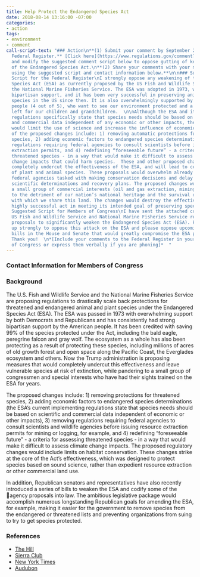 ```yaml
---
title: Help Protect the Endangered Species Act
date: 2018-08-14 13:16:00 -07:00
categories:
- action
tags:
- environment
- comment
call-script-text: "### Action\n**(1) Submit your comment by September 24th to the
  Federal Register.** [Click here](https://www.regulations.gov/comment?D=FWS-HQ-ES-2018-0006-0001)
  and modify the suggested comment script below to oppose gutting of key provisions
  of the Endangered Species Act.\n**(2) Share your comments with your members of congress
  using the suggested script and contact information below.**\n\n### Suggested Comment
  Script for the Federal Register\nI strongly oppose any weakening of the Endangered
  Species Act (ESA) as currently proposed by the US Fish and Wildlife Service and
  the National Marine Fisheries Service. The ESA was adopted in 1973, with overwhelming
  bipartisan support, and it has been very successful in preserving animal and plant
  species in the US since then. It is also overwhelmingly supported by the American
  people (4 out of 5), who want to see our environment protected and a natural heritage
  left for our children and grandchildren.  \n\nAlthough the ESA and its implementing
  regulations specifically state that species needs should be based on the best scientific
  and commercial data independent of any economic or other impacts, the proposed changes
  would limit the use of science and increase the influence of economic factors. Some
  of the proposed changes include: 1) removing automatic protections for threatened
  species, 2) adding economic factors to endangered species determinations, 3) removing
  regulations requiring federal agencies to consult scientists before issuing resource
  extraction permits, and 4) redefining “foreseeable future” - a criteria for assessing
  threatened species - in a way that would make it difficult to assess the real climate
  change impacts that could harm species.  These and other proposed changes would
  completely undercut the effectiveness of the ESA, and will lead to certain extinction
  of plant and animal species. These proposals would overwhelm already underfunded
  federal agencies tasked with making conservation decisions and delay or negate sound
  scientific determinations and recovery plans. The proposed changes would benefit
  a small group of commercial interests (oil and gas extraction, mining, ranching)
  to the detriment of our nation’s national heritage and the survival of the species
  with which we share this land. The changes would destroy the effectiveness of this
  highly successful act in meeting its intended goal of preserving species.  \n\n\n###
  Suggested Script for Members of Congress\nI have sent the attached comments to the
  US Fish and Wildlife Service and National Marine Fisheries Service regarding their
  proposals to significantly weaken the Endangered Species Act (ESA). Please speak
  up strongly to oppose this attack on the ESA and please oppose upcoming proposed
  bills in the House and Senate that would greatly compromise the ESA protections.
  Thank you!  \n*[Include your comments to the Federal Register in your email to Members
  of Congress or express them verbally if you are phoning]*  "
---
```


### Contact Information for Members of Congress

### Background
The U.S. Fish and Wildlife Service and the National Marine Fisheries Service are proposing regulations to drastically scale back protections for threatened and endangered animal and plant species under the Endangered Species Act (ESA). The ESA was passed in 1973 with overwhelming support by both Democrats and Republicans and has consistently had strong bipartisan support by the American people. It has been credited with saving 99% of the species protected under the Act, including the bald eagle, peregrine falcon and gray wolf.  The ecosystem as a whole has also been protecting as a result of protecting these species, including millions of acres of old growth forest and open space along the Pacific Coast, the Everglades ecosystem and others.  Now the Trump administration is proposing measures that would completely undercut this effectiveness and leave vulnerable species at risk of extinction, while pandering to a small group of congressmen and special interests who have had their sights trained on the ESA for years.  

The proposed changes include: 1) removing protections for threatened species, 2) adding economic factors to endangered species determinations (the ESA’s current implementing regulations state that species needs should be based on scientific and commercial data independent of economic or other impacts), 3) removing regulations requiring federal agencies to consult scientists and wildlife agencies before issuing resource extraction permits for mining or logging, for example, and 4) redefining “foreseeable future” - a criteria for assessing threatened species - in a way that would make it difficult to assess climate change impacts. The proposed regulatory changes would include limits on habitat conservation.  These changes strike at the core of the Act’s effectiveness, which was designed to protect species based on sound science, rather than expedient resource extraction or other commercial land use.  

In addition, Republican senators and representatives have also recently introduced a series of bills to weaken the ESA and codify some of the agency proposals into law. The ambitious legislative package would accomplish numerous longstanding Republican goals for amending the ESA, for example, making it easier for the government to remove species from the endangered or threatened lists and preventing organizations from suing to try to get species protected.  

### References
* [The Hill](http://thehill.com/policy/energy-environment/396785-western-lawmakers-introduce-bills-to-amend-endangered-species-act)
* [Sierra Club](https://www.sierraclub.org/sierra/trump-administration-wants-cripple-endangered-species-act)
* [New York Times](https://www.nytimes.com/2018/07/22/opinion/editorials/zinke-interior-endangered-species.html)
* [Audubon](https://www.audubon.org/news/new-proposals-could-significantly-weaken-endangered-species-act)

